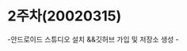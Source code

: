 # 2주차(20020315)
-안드로이드 스튜디오 설치 &&깃허브 가입 및 저장소 생성
-<png width="400" height="300" src="./png/2week.png"></png>

